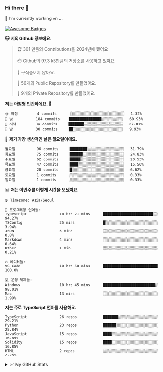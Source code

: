 ### Hi there 👋 
🔭 I’m currently working on ... </br></br>
[![Awesome Badges](https://img.shields.io/badge/Introduce-EN-green.svg)](https://github.com/tlatkdgus1/tlatkdgus1/blob/main/README.md.en)

<!--START_SECTION:waka-->
**🐱 저의 Github 정보에요.** 

> 🏆 301 만큼의 Contributions을 2024년에 했어요
 > 
> 📦 Github의 97.3 kB만큼의 저장소를 사용하고 있어요. 
 > 
> 🚫 구직중이지 않아요.
 > 
> 📜 56개의 Public Repository를 만들었어요. 
 > 
> 🔑 9개의 Private Repository를 만들었어요.  

**저는 아침형 인간이에요. 🐤** 

```text
🌞 아침         4 commits      ░░░░░░░░░░░░░░░░░░░░░░░░░   1.32% 
🌆 낮　         184 commits    ███████████████░░░░░░░░░░   60.93% 
🌃 저녁         84 commits     ███████░░░░░░░░░░░░░░░░░░   27.81% 
🌙 밤　         30 commits     ██░░░░░░░░░░░░░░░░░░░░░░░   9.93%

```
📅 **제가 가장 생산적인 날은 월요일이에요.** 

```text
월요일          96 commits     ████████░░░░░░░░░░░░░░░░░   31.79% 
화요일          75 commits     ██████░░░░░░░░░░░░░░░░░░░   24.83% 
수요일          62 commits     █████░░░░░░░░░░░░░░░░░░░░   20.53% 
목요일          47 commits     ████░░░░░░░░░░░░░░░░░░░░░   15.56% 
금요일          20 commits     █░░░░░░░░░░░░░░░░░░░░░░░░   6.62% 
토요일          1 commits      ░░░░░░░░░░░░░░░░░░░░░░░░░   0.33% 
일요일          1 commits      ░░░░░░░░░░░░░░░░░░░░░░░░░   0.33%

```


📊 **저는 이번주를 이렇게 시간을 보냈어요.** 

```text
⌚︎ Timezone: Asia/Seoul

💬 프로그래밍 언어들: 
TypeScript               10 hrs 21 mins      ███████████████████████░░   94.27% 
TSConfig                 25 mins             █░░░░░░░░░░░░░░░░░░░░░░░░   3.94% 
JSON                     5 mins              ░░░░░░░░░░░░░░░░░░░░░░░░░   0.8% 
Markdown                 4 mins              ░░░░░░░░░░░░░░░░░░░░░░░░░   0.64% 
Other                    1 min               ░░░░░░░░░░░░░░░░░░░░░░░░░   0.21%

🔥 에디터들: 
VS Code                  10 hrs 58 mins      █████████████████████████   100.0%

💻 운영 체제들: 
Windows                  10 hrs 45 mins      ████████████████████████░   98.01% 
Mac                      13 mins             ░░░░░░░░░░░░░░░░░░░░░░░░░   1.99%

```

**저는 주로 TypeScript 언어를 사용해요.** 

```text
TypeScript               26 repos            ███████░░░░░░░░░░░░░░░░░░   29.21% 
Python                   23 repos            ██████░░░░░░░░░░░░░░░░░░░   25.84% 
JavaScript               15 repos            ████░░░░░░░░░░░░░░░░░░░░░   16.85% 
Solidity                 15 repos            ████░░░░░░░░░░░░░░░░░░░░░   16.85% 
HTML                     2 repos             ░░░░░░░░░░░░░░░░░░░░░░░░░   2.25%

```



<!--END_SECTION:waka-->

<details>
<summary>📈 My GitHub Stats</summary>
<p align="center"> <img src="https://github-readme-stats.vercel.app/api?username=tlatkdgus1&show_icons=true" alt="tlatkdgus1" />
</details>
